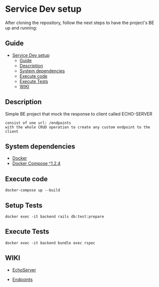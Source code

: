 # Service Dev setup

After cloning the repository, follow the next steps to have the project's BE up and running:

## Guide

- [Service Dev setup](#service-dev-setup)
  - [Guide](#guide)
  - [Description](#description)
  - [System dependencies](#system-dependencies)
  - [Execute code](#execute-code)
  - [Execute Tests](#execute-tests)
  - [WIKI](#wiki)

## Description
  Simple BE project that mock the response to client called ECHO-SERVER 
  ```
  consist of one url: /endpoints
  with the whole CRUD operation to create any custom endpoint to the client  
  ```
## System dependencies

- [Docker](https://docs.docker.com/engine/install/)
- [Docker Compose ^1.2.4](https://docs.docker.com/compose/install/)
## Execute code

    docker-compose up --build
## Setup Tests 
    docker exec -it backend rails db:test:prepare
## Execute Tests

    docker exec -it backend bundle exec rspec


## WIKI

- [EchoServer](https://github.com/ahmadessamshahin/echo_server/wiki/EchoServer)


- [Endpoints](https://github.com/ahmadessamshahin/echo_server/wiki/Endpoints)
